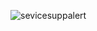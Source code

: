 ![sevicesuppalert](https://github.com/ELMOUWAHID-AYOUB/JDBC/assets/130571009/ff20edfb-b532-4357-8dc0-235370ab14e4)
